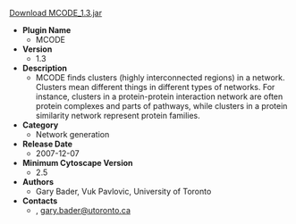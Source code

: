 <a href="MCODE_1.3.jar">Download MCODE_1.3.jar</a>

* __Plugin Name__
  * MCODE
* __Version__
  * 1.3
* __Description__
  * MCODE finds clusters (highly interconnected regions) in a network. Clusters mean different things in different types of networks. For instance, clusters in a protein-protein interaction network are often protein complexes and parts of pathways, while clusters in a protein similarity network represent protein families.
* __Category__
  * Network generation
* __Release Date__
  * 2007-12-07
* __Minimum Cytoscape Version__
  * 2.5
* __Authors__
  * Gary Bader, Vuk Pavlovic, University of Toronto
* __Contacts__
  * , gary.bader@utoronto.ca
